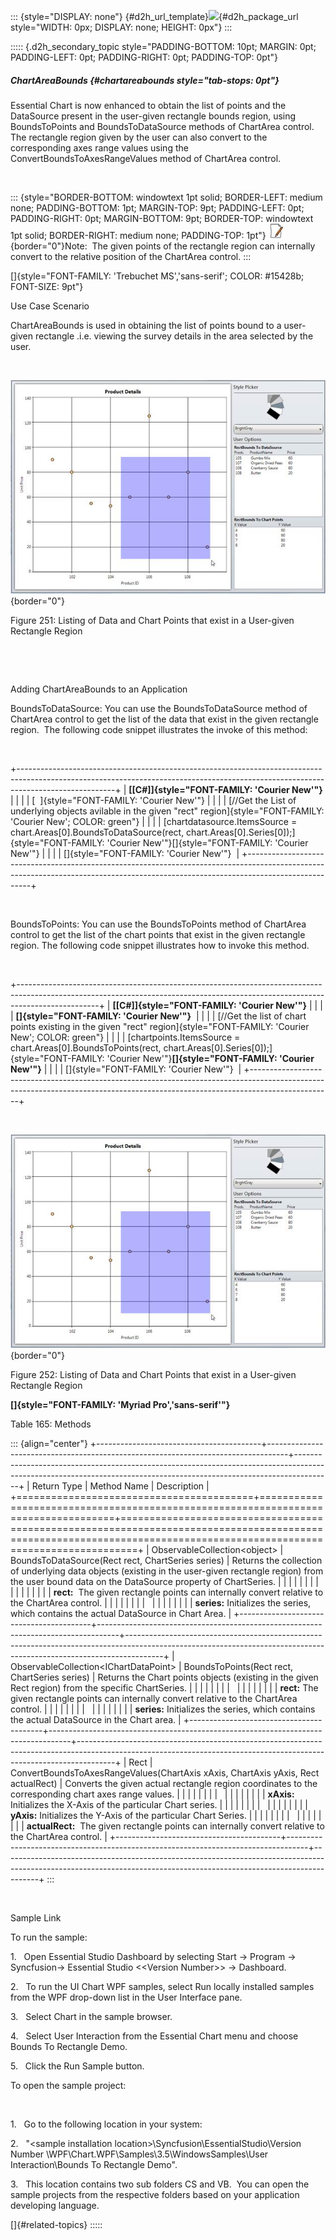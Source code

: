 ::: {style="DISPLAY: none"}
[](ms-xhelp:///?Id=d2h_url_template){#d2h_url_template}![](!package_url!){#d2h_package_url style="WIDTH: 0px; DISPLAY: none; HEIGHT: 0px"}
:::

::::: {.d2h_secondary_topic style="PADDING-BOTTOM: 10pt; MARGIN: 0pt; PADDING-LEFT: 0pt; PADDING-RIGHT: 0pt; PADDING-TOP: 0pt"}
##### ChartAreaBounds {#chartareabounds style="tab-stops: 0pt"}

Essential Chart is now enhanced to obtain the list of points and the DataSource present in the user-given rectangle bounds region, using BoundsToPoints and BoundsToDataSource methods of ChartArea control.  The rectangle region given by the user can also convert to the corresponding axes range values using the ConvertBoundsToAxesRangeValues method of ChartArea control.

 

::: {style="BORDER-BOTTOM: windowtext 1pt solid; BORDER-LEFT: medium none; PADDING-BOTTOM: 1pt; MARGIN-TOP: 9pt; PADDING-LEFT: 0pt; PADDING-RIGHT: 0pt; MARGIN-BOTTOM: 9pt; BORDER-TOP: windowtext 1pt solid; BORDER-RIGHT: medium none; PADDING-TOP: 1pt"}
![](ImagesExt/image81_1.jpg){border="0"}Note:  The given points of the rectangle region can internally convert to the relative position of the ChartArea control.
:::

[]{style="FONT-FAMILY: 'Trebuchet MS','sans-serif'; COLOR: #15428b; FONT-SIZE: 9pt"} 

Use Case Scenario

ChartAreaBounds is used in obtaining the list of points bound to a user-given rectangle .i.e. viewing the survey details in the area selected by the user.

 

![Description: C:\\Users\\sujithas\\Desktop\\BoundsToRectangle.png](ImagesExt/image81_262.jpg){border="0"}

Figure 251: Listing of Data and Chart Points that exist in a User-given Rectangle Region

 

 

Adding ChartAreaBounds to an Application

BoundsToDataSource: You can use the BoundsToDataSource method of ChartArea control to get the list of the data that exist in the given rectangle region.  The following code snippet illustrates the invoke of this method:

 

+------------------------------------------------------------------------------------------------------------------------------------------------------------------------------------+
| **[\[C#\]]{style="FONT-FAMILY: 'Courier New'"}**                                                                                                                                   |
|                                                                                                                                                                                    |
| [  ]{style="FONT-FAMILY: 'Courier New'"}                                                                                                                                           |
|                                                                                                                                                                                    |
| [//Get the List of underlying objects avilable in the given \"rect\" region]{style="FONT-FAMILY: 'Courier New'; COLOR: green"}                                                     |
|                                                                                                                                                                                    |
| [chartdatasource.ItemsSource = chart.Areas\[0\].BoundsToDataSource(rect, chart.Areas\[0\].Series\[0\]);]{style="FONT-FAMILY: 'Courier New'"}[]{style="FONT-FAMILY: 'Courier New'"} |
|                                                                                                                                                                                    |
| []{style="FONT-FAMILY: 'Courier New'"}                                                                                                                                             |
+------------------------------------------------------------------------------------------------------------------------------------------------------------------------------------+

 

BoundsToPoints: You can use the BoundsToPoints method of ChartArea control to get the list of the chart points that exist in the given rectangle region. The following code snippet illustrates how to invoke this method.

 

+--------------------------------------------------------------------------------------------------------------------------------------------------------------------------------+
| **[\[C#\]]{style="FONT-FAMILY: 'Courier New'"}**                                                                                                                               |
|                                                                                                                                                                                |
| **[]{style="FONT-FAMILY: 'Courier New'"}**                                                                                                                                     |
|                                                                                                                                                                                |
| [//Get the list of chart points existing in the given \"rect\" region]{style="FONT-FAMILY: 'Courier New'; COLOR: green"}                                                       |
|                                                                                                                                                                                |
| [chartpoints.ItemsSource = chart.Areas\[0\].BoundsToPoints(rect, chart.Areas\[0\].Series\[0\]);]{style="FONT-FAMILY: 'Courier New'"}**[]{style="FONT-FAMILY: 'Courier New'"}** |
|                                                                                                                                                                                |
| []{style="FONT-FAMILY: 'Courier New'"}                                                                                                                                         |
+--------------------------------------------------------------------------------------------------------------------------------------------------------------------------------+

 

![Description: C:\\Users\\sujithas\\Desktop\\BoundsToRectangle.png](ImagesExt/image81_263.jpg){border="0"}

Figure 252: Listing of Data and Chart Points that exist in a User-given Rectangle Region

**[]{style="FONT-FAMILY: 'Myriad Pro','sans-serif'"}** 

Table 165: Methods

::: {align="center"}
+-----------------------------------------+-----------------------------------------------------------------------------------+---------------------------------------------------------------------------------------------------------------------------------------------------------------------+
| Return Type                             | Method Name                                                                       | Description                                                                                                                                                         |
+=========================================+===================================================================================+=====================================================================================================================================================================+
| ObservableCollection\<object\>          | BoundsToDataSource(Rect rect, ChartSeries series)                                 | Returns the collection of underlying data objects (existing in the user-given rectangle region) from the user bound data on the DataSource property of ChartSeries. |
|                                         |                                                                                   |                                                                                                                                                                     |
|                                         |                                                                                   |                                                                                                                                                                     |
|                                         |                                                                                   |                                                                                                                                                                     |
|                                         |                                                                                   | **rect:**  The given rectangle points can internally convert relative to the ChartArea control.                                                                     |
|                                         |                                                                                   |                                                                                                                                                                     |
|                                         |                                                                                   |                                                                                                                                                                     |
|                                         |                                                                                   |                                                                                                                                                                     |
|                                         |                                                                                   | **series:** Initializes the series, which contains the actual DataSource in Chart Area.                                                                             |
+-----------------------------------------+-----------------------------------------------------------------------------------+---------------------------------------------------------------------------------------------------------------------------------------------------------------------+
| ObservableCollection\<IChartDataPoint\> | BoundsToPoints(Rect rect, ChartSeries series)                                     | Returns the Chart points objects (existing in the given Rect region) from the specific ChartSeries.                                                                 |
|                                         |                                                                                   |                                                                                                                                                                     |
|                                         |                                                                                   |                                                                                                                                                                     |
|                                         |                                                                                   |                                                                                                                                                                     |
|                                         |                                                                                   | **rect:** The given rectangle points can internally convert relative to the ChartArea control.                                                                      |
|                                         |                                                                                   |                                                                                                                                                                     |
|                                         |                                                                                   |                                                                                                                                                                     |
|                                         |                                                                                   |                                                                                                                                                                     |
|                                         |                                                                                   | **series:** Initializes the series, which contains the actual DataSource in the Chart area.                                                                         |
+-----------------------------------------+-----------------------------------------------------------------------------------+---------------------------------------------------------------------------------------------------------------------------------------------------------------------+
| Rect                                    | ConvertBoundsToAxesRangeValues(ChartAxis xAxis, ChartAxis yAxis, Rect actualRect) | Converts the given actual rectangle region coordinates to the corresponding chart axes range values.                                                                |
|                                         |                                                                                   |                                                                                                                                                                     |
|                                         |                                                                                   |                                                                                                                                                                     |
|                                         |                                                                                   |                                                                                                                                                                     |
|                                         |                                                                                   | **xAxis:** Initializes the X-Axis of the particular Chart series.                                                                                                   |
|                                         |                                                                                   |                                                                                                                                                                     |
|                                         |                                                                                   |                                                                                                                                                                     |
|                                         |                                                                                   |                                                                                                                                                                     |
|                                         |                                                                                   | **yAxis:** Initializes the Y-Axis of the particular Chart Series.                                                                                                   |
|                                         |                                                                                   |                                                                                                                                                                     |
|                                         |                                                                                   |                                                                                                                                                                     |
|                                         |                                                                                   |                                                                                                                                                                     |
|                                         |                                                                                   | **actualRect:**  The given rectangle points can internally convert relative to the ChartArea control.                                                               |
+-----------------------------------------+-----------------------------------------------------------------------------------+---------------------------------------------------------------------------------------------------------------------------------------------------------------------+
:::

 

Sample Link

To run the sample:

1.   Open Essential Studio Dashboard by selecting Start -\> Program -\> Syncfusion-\> Essential Studio \<\<Version Number\>\> -\> Dashboard.

2.   To run the UI Chart WPF samples, select Run locally installed samples from the WPF drop-down list in the User Interface pane.

3.   Select Chart in the sample browser.

4.   Select User Interaction from the Essential Chart menu and choose Bounds To Rectangle Demo.

5.   Click the Run Sample button.

To open the sample project:

 

1.   Go to the following location in your system: 

2.   "\<sample installation location\>\\Syncfusion\\EssentialStudio\\Version Number \\WPF\\Chart.WPF\\Samples\\3.5\\WindowsSamples\\User Interaction\\Bounds To Rectangle Demo".

3.   This location contains two sub folders CS and VB.  You can open the sample projects from the respective folders based on your application developing language.

[]{#related-topics}
:::::
